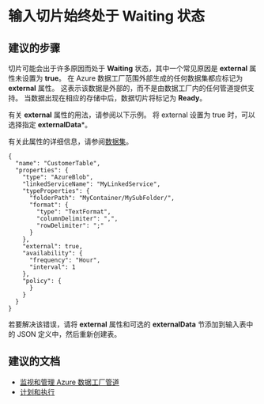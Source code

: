 <properties 
    pageTitle="Input slices are in Waiting state for ever" 
    description="输入切片始终处于 waiting 状态。" 
    service="microsoft.datafactory" 
    resource="datafactories"
    authors="spelluru"
    displayOrder="2"
    selfHelpType="resource"
    cloudEnvironments="public"
    supportTopicIds=""
    productPesIds=""
    resourceTags=""
/>


# 输入切片始终处于 Waiting 状态

## **建议的步骤**
切片可能会出于许多原因而处于 **Waiting** 状态，其中一个常见原因是 **external** 属性未设置为 **true**。 在 Azure 数据工厂范围外部生成的任何数据集都应标记为 **external** 属性。 这表示该数据是外部的，而不是由数据工厂内的任何管道提供支持。 当数据出现在相应的存储中后，数据切片将标记为 **Ready**。 

有关 **external** 属性的用法，请参阅以下示例。 将 external 设置为 true 时，可以选择指定 **externalData***。 

有关此属性的详细信息，请参阅[数据集](https://azure.microsoft.com/en-us/documentation/articles/data-factory-create-datasets/)。
    
    {
      "name": "CustomerTable",
      "properties": {
        "type": "AzureBlob",
        "linkedServiceName": "MyLinkedService",
        "typeProperties": {
          "folderPath": "MyContainer/MySubFolder/",
          "format": {
            "type": "TextFormat",
            "columnDelimiter": ",",
            "rowDelimiter": ";"
          }
        },
        "external": true,
        "availability": {
          "frequency": "Hour",
          "interval": 1
        },
        "policy": {
          }
        }
      }
    }

若要解决该错误，请将 **external** 属性和可选的 **externalData** 节添加到输入表中的 JSON 定义中，然后重新创建表。 

## **建议的文档**
- [监视和管理 Azure 数据工厂管道](https://azure.microsoft.com/documentation/articles/data-factory-monitor-manage-pipelines/)
- [计划和执行](https://azure.microsoft.com/documentation/articles/data-factory-scheduling-and-execution/)



<!--HONumber=Jul16_HO1-->


